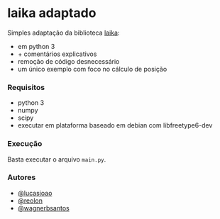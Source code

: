 # laika adaptado

Simples adaptação da biblioteca [laika](https://github.com/commaai/laika):

- em python 3
- \+ comentários explicativos
- remoção de código desnecessário
- um único exemplo com foco no cálculo de posição

### Requisitos

- python 3
- numpy
- scipy
- executar em plataforma baseado em debian com libfreetype6-dev

### Execução

Basta executar o arquivo `main.py`.


### Autores

- [@lucasjoao](https://github.com/lucasjoao)
- [@reolon](https://github.com/reolon)
- [@wagnerbsantos](https://github.com/wagnerbsantos)
